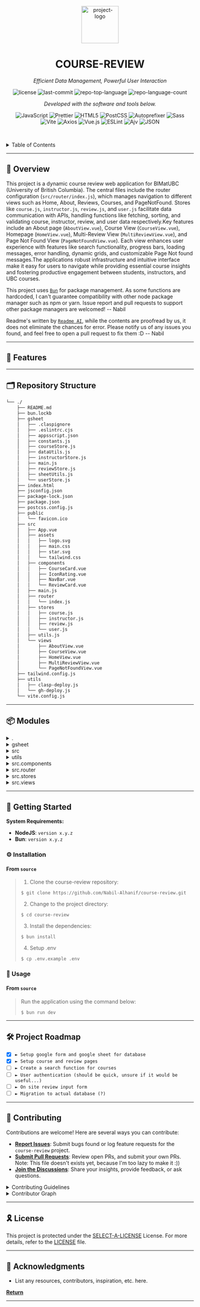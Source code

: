 <p align="center">
  <img src="https://img.icons8.com/?size=512&id=55494&format=png" width="100" alt="project-logo">
</p>
<p align="center">
    <h1 align="center">COURSE-REVIEW</h1>
</p>
<p align="center">
    <em>Efficient Data Management, Powerful User Interaction</em>
</p>
<p align="center">
	<img src="https://img.shields.io/github/license/Nabil-Alhanif/course-review?style=default&logo=opensourceinitiative&logoColor=white&color=0080ff" alt="license">
	<img src="https://img.shields.io/github/last-commit/Nabil-Alhanif/course-review?style=default&logo=git&logoColor=white&color=0080ff" alt="last-commit">
	<img src="https://img.shields.io/github/languages/top/Nabil-Alhanif/course-review?style=default&color=0080ff" alt="repo-top-language">
	<img src="https://img.shields.io/github/languages/count/Nabil-Alhanif/course-review?style=default&color=0080ff" alt="repo-language-count">
<p>
<p align="center">
    <em>Developed with the software and tools below.</em>
</p>
<p align="center">
	<img src="https://img.shields.io/badge/JavaScript-F7DF1E.svg?style=default&logo=JavaScript&logoColor=black" alt="JavaScript">
	<img src="https://img.shields.io/badge/Prettier-F7B93E.svg?style=default&logo=Prettier&logoColor=black" alt="Prettier">
	<img src="https://img.shields.io/badge/HTML5-E34F26.svg?style=default&logo=HTML5&logoColor=white" alt="HTML5">
	<img src="https://img.shields.io/badge/PostCSS-DD3A0A.svg?style=default&logo=PostCSS&logoColor=white" alt="PostCSS">
	<img src="https://img.shields.io/badge/Autoprefixer-DD3735.svg?style=default&logo=Autoprefixer&logoColor=white" alt="Autoprefixer">
	<img src="https://img.shields.io/badge/Sass-CC6699.svg?style=default&logo=Sass&logoColor=white" alt="Sass">
	<br>
	<img src="https://img.shields.io/badge/Vite-646CFF.svg?style=default&logo=Vite&logoColor=white" alt="Vite">
	<img src="https://img.shields.io/badge/Axios-5A29E4.svg?style=default&logo=Axios&logoColor=white" alt="Axios">
	<img src="https://img.shields.io/badge/Vue.js-4FC08D.svg?style=default&logo=vuedotjs&logoColor=white" alt="Vue.js">
	<img src="https://img.shields.io/badge/ESLint-4B32C3.svg?style=default&logo=ESLint&logoColor=white" alt="ESLint">
	<img src="https://img.shields.io/badge/Ajv-23C8D2.svg?style=default&logo=Ajv&logoColor=white" alt="Ajv">
	<img src="https://img.shields.io/badge/JSON-000000.svg?style=default&logo=JSON&logoColor=white" alt="JSON">
</p>

<br><!-- TABLE OF CONTENTS -->

<details>
  <summary>Table of Contents</summary><br>

- [📍 Overview](#-overview)
- [🧩 Features](#-features)
- [🗂️ Repository Structure](#️-repository-structure)
- [📦 Modules](#-modules)
- [🚀 Getting Started](#-getting-started)
  - [⚙️ Installation](#️-installation)
  - [🤖 Usage](#-usage)
  - [🧪 Tests](#-tests)
- [🛠 Project Roadmap](#-project-roadmap)
- [🤝 Contributing](#-contributing)
- [🎗 License](#-license)
- [🔗 Acknowledgments](#-acknowledgments)
</details>
<hr>

## 📍 Overview

This project is a dynamic course review web application for BIMatUBC (University of British Columbia). The central files include the router configuration (`src/router/index.js`), which manages navigation to different views such as Home, About, Reviews, Courses, and PageNotFound. Stores like `course.js`, `instructor.js`, `review.js`, and `user.js` facilitate data communication with APIs, handling functions like fetching, sorting, and validating course, instructor, review, and user data respectively.Key features include an About page (`AboutView.vue`), Course View (`CourseView.vue`), Homepage (`HomeView.vue`), Multi-Review View (`MultiReviewView.vue`), and Page Not Found View (`PageNotFoundView.vue`). Each view enhances user experience with features like search functionality, progress bars, loading messages, error handling, dynamic grids, and customizable Page Not found messages.The applications robust infrastructure and intuitive interface make it easy for users to navigate while providing essential course insights and fostering productive engagement between students, instructors, and UBC courses.

This project uses [`Bun`](https://bun.sh) for package management. As some functions are hardcoded, I can't guarantee compatibility with other node package manager such as npm or yarn. Issue report and pull requests to support other package managers are welcomed! -- Nabil

Readme's written by [`Readme AI`](https://github.com/eli64s/readme-ai), while the contents are proofread by us, it does not eliminate the chances for error. Please notify us of any issues you found, and feel free to open a pull request to fix them :D -- Nabil

---

## 🧩 Features

---

## 🗂️ Repository Structure

```sh
└── ./
    ├── README.md
    ├── bun.lockb
    ├── gsheet
    │   ├── .claspignore
    │   ├── .eslintrc.cjs
    │   ├── appsscript.json
    │   ├── constants.js
    │   ├── courseStore.js
    │   ├── dataUtils.js
    │   ├── instructorStore.js
    │   ├── main.js
    │   ├── reviewStore.js
    │   ├── sheetUtils.js
    │   └── userStore.js
    ├── index.html
    ├── jsconfig.json
    ├── package-lock.json
    ├── package.json
    ├── postcss.config.js
    ├── public
    │   └── favicon.ico
    ├── src
    │   ├── App.vue
    │   ├── assets
    │   │   ├── logo.svg
    │   │   ├── main.css
    │   │   ├── star.svg
    │   │   └── tailwind.css
    │   ├── components
    │   │   ├── CourseCard.vue
    │   │   ├── IconRating.vue
    │   │   ├── NavBar.vue
    │   │   └── ReviewCard.vue
    │   ├── main.js
    │   ├── router
    │   │   └── index.js
    │   ├── stores
    │   │   ├── course.js
    │   │   ├── instructor.js
    │   │   ├── review.js
    │   │   └── user.js
    │   ├── utils.js
    │   └── views
    │       ├── AboutView.vue
    │       ├── CourseView.vue
    │       ├── HomeView.vue
    │       ├── MultiReviewView.vue
    │       └── PageNotFoundView.vue
    ├── tailwind.config.js
    ├── utils
    │   ├── clasp-deploy.js
    │   └── gh-deploy.js
    └── vite.config.js
```

---

## 📦 Modules

<details closed><summary>.</summary>

| File                                     | Summary                                                                                                                                                                                                                                                                                                                                                                                                               |
| ---------------------------------------- | --------------------------------------------------------------------------------------------------------------------------------------------------------------------------------------------------------------------------------------------------------------------------------------------------------------------------------------------------------------------------------------------------------------------- |
| [index.html](https://github.com/Nabil-Alhanif/course-review/blob/master/index.html)                 | Index.html establishes the foundation for the Course Review application by setting up the HTML structure, including title and links to fonts, icons, and JavaScript. The primary content container, #app, is reserved for rendering app components upon loading."                                                                                                                                                     |
| [jsconfig.json](https://github.com/Nabil-Alhanif/course-review/blob/master/jsconfig.json)           | Navigation Simplifier\*\*In this project, the `jsconfig.json` file serves to map component paths, streamlining navigation within the `./src` directory of the Vue.js application. This mapping simplifies importing components in a more intuitive manner, making code organization and usage seamless.                                                                                                               |
| [package-lock.json](https://github.com/Nabil-Alhanif/course-review/blob/master/package-lock.json)   | Updates were made to Vue (3.2.0) and other related libraries. Additional modules like wcwidth (1.0.1), webidl-conversions (3.0.1), whatwg-url (5.0.0), which (2.0.2), word-wrap (1.2.5), wrap-ansi (6.2.0) were added, and their respective dependencies are managed too. The code now uses newer Node versions (>= 8).                                                                                               |
| [package.json](https://github.com/Nabil-Alhanif/course-review/blob/master/package.json)             | The package.json file sets up scripts for this open-source project called course-review. It integrates development (dev), building (build), deployment, linting, and formatting tools using Vite, ESLint, Prettier, TailwindCSS, and more. It also includes Google Apps Script dependencies via Clasp and manages dependencies with Bun. In essence, it provides a foundation for building and deploying the project. |
| [postcss.config.js](https://github.com/Nabil-Alhanif/course-review/blob/master/postcss.config.js)   | Configures tailwindcss and autoprefixer in the projects PostCSS setup, enhancing styling efficiency and ensuring cross-browser compatibility for streamlined design development.                                                                                                                                                                                                                                      |
| [tailwind.config.js](https://github.com/Nabil-Alhanif/course-review/blob/master/tailwind.config.js) | This config file tailwind.config.js defines the TailwindCSS setup for the project, including which files (HTML, Vue components, scripts) it applies its styles to. It helps style the entire application consistently, ensuring a unified visual aesthetic across the web application.                                                                                                                                |
| [vite.config.js](https://github.com/Nabil-Alhanif/course-review/blob/master/vite.config.js)         | In the presented Vite configuration file, a developer optimizes project structure for the open-source course-review application. By setting an appropriate base and alias, they streamline URL resolution across components, simplifying navigation and enhancing overall development efficiency within the codebase.                                                                                                 |

</details>

<details closed><summary>gsheet</summary>

| File                                            | Summary                                                                                                                                                                                                                                                                                                                                                                                                                                 |
| ----------------------------------------------- | --------------------------------------------------------------------------------------------------------------------------------------------------------------------------------------------------------------------------------------------------------------------------------------------------------------------------------------------------------------------------------------------------------------------------------------- |
| [.claspignore](https://github.com/Nabil-Alhanif/course-review/blob/master/gsheet/.claspignore)             | Basically a .gitignore file but for clasp instead                                                                                                                                                                                  |
| [.eslintrc.cjs](https://github.com/Nabil-Alhanif/course-review/blob/master/gsheet/.eslintrc.cjs)           | This configuration file sets up ESLint rules for Google AppScript within the specified repository. It includes recommended standards, skipping formatting, and integrates @vue/eslint-config-prettier, along with custom plugins tailored to GoogleAppsScript and JavaScript styleguides. It defines a series of globals, sets parser options, and enforces tab-based indentation for enhanced code consistency throughout the project. |
| [appsscript.json](gsheet/appsscript.json)       | The appsscript.json file sets up the Google Apps Script environment within the project. It defines crucial configurations like the runtime version and exception logging methods. Access is granted to everyone anonymously, enabling open interaction with the deployed web application.                                                                                                                                               |
| [constants.js](https://github.com/Nabil-Alhanif/course-review/blob/master/gsheet/constants.js)             | SHEET_NAMES`. These names, USERS, COURSES, INSTRUCTOR, and REVIEWS, act as labels to efficiently navigate the repositorys sheet-based application. By defining these, the system streamlines the handling of various types of data stored in Google Sheets.                                                                                                                                                                             |
| [courseStore.js](https://github.com/Nabil-Alhanif/course-review/blob/master/gsheet/courseStore.js)         | This JavaScript file, located in the `gsheet/courseStore.js` within the project, manages the structure of courses within Google Sheets. It appends new courses and fetches existing ones based on unique identifiers or codes, ensuring course data remains organized for efficient access and manipulation within the overall application architecture.                                                                                |
| [dataUtils.js](https://github.com/Nabil-Alhanif/course-review/blob/master/gsheet/dataUtils.js)             | This utility module, `dataUtils.js`, in the projects Google Sheet section, generates unique identifiers using the UUID pattern, verifies empty objects, and escapes special characters for JSON serialization. These functionalities contribute to data management within the open-source projects data-handling layer.                                                                                                                 |
| [instructorStore.js](https://github.com/Nabil-Alhanif/course-review/blob/master/gsheet/instructorStore.js) | This code file, located in the gsheet/instructorStore.js, manages instructors data within Google Sheets. It appends new instructors to an existing Instructors sheet, checks for instructor existence, and fetches specific instructors by their unique ID. By leveraging these functionalities, it seamlessly interfaces with a larger architecture that utilizes Google Apps Script within the context of a larger web application.   |
| [main.js](https://github.com/Nabil-Alhanif/course-review/blob/master/gsheet/main.js)                       | This script serves as the backbone for processing Google Sheet requests within our apps architecture. It handles various GET requests like retrieving data from sheets related to users, courses, instructors, and reviews based on specified parameters. Furthermore, it processes form submissions by inserting new rows into appropriate sheets for Users, Courses, Instructors, and Reviews.                                        |
| [reviewStore.js](https://github.com/Nabil-Alhanif/course-review/blob/master/gsheet/reviewStore.js)         | This script acts as a data manager for student course reviews in Google Sheets, facilitating appending new review data to the Reviews sheet and retrieving reviews based on specific IDs (review_id, user_id, course_id, instructor_id). It ensures the unique addition of each review by checking for duplicates before insertion.                                                                                                     |
| [sheetUtils.js](https://github.com/Nabil-Alhanif/course-review/blob/master/gsheet/sheetUtils.js)           | Extracts structured data from specific Google Sheet sheets as JSON objects, seamlessly integrating Google Apps Script functionality into the repositorys architecture for data management within the project.                                                                                                                                                                                                                           |
| [userStore.js](https://github.com/Nabil-Alhanif/course-review/blob/master/gsheet/userStore.js)             | In this `userStore.js` script, users are managed in a Google Sheet named Users. New user data is appended to the sheet based on provided details, ensuring no duplicates are added. Existing users can also be retrieved by their unique id for further processing. The code uses Google Apps Script, providing an easy way to handle user data management within this project's architecture.                                          |

</details>

<details closed><summary>src</summary>

| File                     | Summary                                                                                                                                                                                                                                                                                                                          |
| ------------------------ | -------------------------------------------------------------------------------------------------------------------------------------------------------------------------------------------------------------------------------------------------------------------------------------------------------------------------------- |
| [App.vue](https://github.com/Nabil-Alhanif/course-review/blob/master/src/App.vue)   | This Vue apps main component initializes the application by structuring content with NavBar and RouterView, ensuring seamless user navigation through defined views in the multi-page interface.                                                                                                                                 |
| [main.js](https://github.com/Nabil-Alhanif/course-review/blob/master/src/main.js)   | Integrates global styles, establishes Pinia state management, and configures routing via the createApp function from vue. The application then mounts the root component (App.vue) into an element with id app in the main index.html file of this open-source project that manages user interaction within a learning platform. |
| [utils.js](https://github.com/Nabil-Alhanif/course-review/blob/master/src/utils.js) | In this versatile application, the utility function `isObjectEmpty` serves as a validation mechanism within the JavaScript ecosystem, ensuring objects are properly constructed and void of key-value pairs in the centralized `src/utils.js`. This streamlines data processing throughout the architecture.                     |

</details>

<details closed><summary>utils</summary>

| File                                     | Summary                                                                                                                                                                                                                                                                                                                   |
| ---------------------------------------- | ------------------------------------------------------------------------------------------------------------------------------------------------------------------------------------------------------------------------------------------------------------------------------------------------------------------------- |
| [clasp-deploy.js](https://github.com/Nabil-Alhanif/course-review/blob/master/utils/clasp-deploy.js) | Manages deployment to Google Apps Script. Utilizes execSync for command execution and dotenv, fs, path, and child_process packages. Generates the `.clasp.json` configuration, pulls, pushes, or deploys code based on user input. Essential for synchronizing project updates within the Google Apps Script environment. |
| [gh-deploy.js](https://github.com/Nabil-Alhanif/course-review/blob/master/utils/gh-deploy.js)       | Building the project2. Initializing a new Git repository within the build output directory3. Adding files to the repository, committing changes, and pushing them to the gh-pages branch on GitHub.                                                                                                                       |

</details>

<details closed><summary>src.components</summary>

| File                                            | Summary                                                                                                                                                                                                                                                                                                                                                                                                                                                                                                                                               |
| ----------------------------------------------- | ----------------------------------------------------------------------------------------------------------------------------------------------------------------------------------------------------------------------------------------------------------------------------------------------------------------------------------------------------------------------------------------------------------------------------------------------------------------------------------------------------------------------------------------------------- |
| [CourseCard.vue](https://github.com/Nabil-Alhanif/course-review/blob/master/src/components/CourseCard.vue) | Displays interactive CourseCard components for the SPA (Single Page Application) in this Vue project, utilizing router navigation and prop-passing for dynamic rendering based on course data structure within `stores/course.js`. The styled Card features formatted code names and title with hover effect for improved user engagement.                                                                                                                                                                                                            |
| [IconRating.vue](https://github.com/Nabil-Alhanif/course-review/blob/master/src/components/IconRating.vue) | `Rating`, `maxRating`, and `svgPath`. Using Vue, it generates an HTML structure representing filled stars with unique gradients. Styling is applied using SCSS with dynamic colors defined in the component, ensuring visual coherence across the app.                                                                                                                                                                                                                                                                                                 |
| [NavBar.vue](https://github.com/Nabil-Alhanif/course-review/blob/master/src/components/NavBar.vue)         | NavBar.vue streamlines navigation in this Vue-based application. By using the RouterLink from vue-router, it creates links for Home, About, and Reviews sections within the layout, ensuring seamless user experience across different app views.                                                                                                                                                                                                                                                                                                     |
| [ReviewCard.vue](https://github.com/Nabil-Alhanif/course-review/blob/master/src/components/ReviewCard.vue) | Engage with [Instructor Name], rated 4.6 stars. Find this course Difficulty: [Difficulty Level] and Workload: [Workload Level]. Highly recommended for learning purposes. Dive into the details about this course, tips to excel, and reviewer info provided below.About the course: Discover key insights, descriptions, and takeaways from the curriculum.Tips to excel: Gain strategic advice to optimize your learning journey.Reviewer Info: Learn about [Instructor Name]s faculty position, academic standing, and timestamps of their review. |

</details>

<details closed><summary>src.router</summary>

| File                            | Summary                                                                                                                                                                                                                                                                                |
| ------------------------------- | -------------------------------------------------------------------------------------------------------------------------------------------------------------------------------------------------------------------------------------------------------------------------------------- |
| [index.js](https://github.com/Nabil-Alhanif/course-review/blob/master/src/router/index.js) | This file serves as a router configuration in Vue.js for our project, managing URL paths to specific views (Home, About, Reviews, Courses, and PageNotFound). It ensures smooth navigation through our web application, enabling user access to different functionalities efficiently. |

</details>

<details closed><summary>src.stores</summary>

| File                                      | Summary                                                                                                                                                                                                                                                                                                                                                                                                                                                                                                                                                 |
| ----------------------------------------- | ------------------------------------------------------------------------------------------------------------------------------------------------------------------------------------------------------------------------------------------------------------------------------------------------------------------------------------------------------------------------------------------------------------------------------------------------------------------------------------------------------------------------------------------------------- |
| [course.js](https://github.com/Nabil-Alhanif/course-review/blob/master/src/stores/course.js)         | In this file, `course.js` within the Vue.js project structure, an API is utilized to fetch course data from a server. The function `fetchCourses()`, amongst others, validates and stores the returned data in the applications state, ensuring a correct representation of course listings. The functions also handle errors, such as incorrect response formats or connection issues, and gracefully handle these instances. Overall, this file manages course data communication with an external API to enhance the user experience on our Vue app. |
| [instructor.js](https://github.com/Nabil-Alhanif/course-review/blob/master/src/stores/instructor.js) | Fetching all instructors or retrieving a specific instructor by ID. The interaction with this store allows for efficient rendering of instructor-related content in the applications user interface.                                                                                                                                                                                                                                                                                                                                                    |
| [review.js](https://github.com/Nabil-Alhanif/course-review/blob/master/src/stores/review.js)         | This code fetches and validates reviews data from an API, storing it in Vuex state. Using sortReviewsByDate and validateMultiReview functions, the response is formatted and sorted according to timestamp for presentation purposes. FetchReviews and fetchReviewsById methods retrieve and return review lists, handling errors gracefully by updating the loading or error states. The API calls are asynchronous, enabling the user interface to respond appropriately while waiting for data.                                                      |
| [user.js](https://github.com/Nabil-Alhanif/course-review/blob/master/src/stores/user.js)             | Manages user data interactions by communicating with an API and validating responses for format integrity using AJV, ensuring only correctly formatted user data is processed within the applications state. The `src/stores/user.js` file streamlines access to individual users and all users, fetching and validating data from a Google Apps Script macro.                                                                                                                                                                                          |

</details>

<details closed><summary>src.views</summary>

| File                                                   | Summary                                                                                                                                                                                                                                                                                                                                                                                                                                                  |
| ------------------------------------------------------ | -------------------------------------------------------------------------------------------------------------------------------------------------------------------------------------------------------------------------------------------------------------------------------------------------------------------------------------------------------------------------------------------------------------------------------------------------------- |
| [AboutView.vue](https://github.com/Nabil-Alhanif/course-review/blob/master/src/views/AboutView.vue)               | In the given repository, this AboutView.vue file defines the structure for an informative page about the application within the SPA (Single Page Application) architecture. By rendering the about div containing an This is an about page header, it enriches the user experience by providing context on the platform, contributing to its overall usability and engagement.                                                                           |
| [CourseView.vue](https://github.com/Nabil-Alhanif/course-review/blob/master/src/views/CourseView.vue)             | A progress bar illustrating the courses average difficulty level based on student feedback (using icon). 2. An IconRating component for displaying workload average. 3. A submit review button for new student feedback submission. 4. Placeholder content for different load states and error handling, including Waiting for course to be loaded..., "Loading reviews..., Error loading reviews, and a space for showing previously submitted reviews. |
| [HomeView.vue](https://github.com/Nabil-Alhanif/course-review/blob/master/src/views/HomeView.vue)                 | This Vue.js file (`src/views/HomeView.vue`) renders the homepage of a course review application at UBC. It initializes and interacts with a store (`useCourseStore`) to fetch and display courses retrieved from the backend. The homepage includes a search form, loading message, error messages, and a dynamic grid of course cards. The CSS in this file styles the course card grid layout.                                                         |
| [MultiReviewView.vue](https://github.com/Nabil-Alhanif/course-review/blob/master/src/views/MultiReviewView.vue)   | In this Vue component, the MultiReviewView fetches multiple student reviews for various courses from the projects Pinia store. Upon loading, it dynamically displays each review containing course title, instructor name, description, tips, and status indicators to show whether data is loading or an error occurred.                                                                                                                                |
| [PageNotFoundView.vue](https://github.com/Nabil-Alhanif/course-review/blob/master/src/views/PageNotFoundView.vue) | Displays customizable Page Not found error message when an unreachable route is accessed, promoting seamless user navigation by prompting users to return to the homepage within the given SPA (Single Page Application).                                                                                                                                                                                                                                |

</details>

---

## 🚀 Getting Started

**System Requirements:**

- **NodeJS**: `version x.y.z`
- **Bun**: `version x.y.z`

### ⚙️ Installation

<h4>From <code>source</code></h4>

> 1. Clone the course-review repository:
>
> ```console
> $ git clone https://github.com/Nabil-Alhanif/course-review.git
> ```
>
> 2. Change to the project directory:
>
> ```console
> $ cd course-review
> ```
>
> 3. Install the dependencies:
>
> ```console
> $ bun install
> ```
>
> 4. Setup .env
>
> ```console
> $ cp .env.example .env
> ```

### 🤖 Usage

<h4>From <code>source</code></h4>

> Run the application using the command below:
>
> ```console
> $ bun run dev
> ```

<!--
### 🧪 Tests

> Run the test suite using the command below:
>
> ```console
> $ bun test
> ```
-->

---

## 🛠 Project Roadmap

- [x] `► Setup google form and google sheet for database`
- [x] `► Setup course and review pages`
- [ ] `► Create a search function for courses`
- [ ] `► User authentication (should be quick, unsure if it would be useful...)`
- [ ] `► On site review input form`
- [ ] `► Migration to actual database (?)`

---

## 🤝 Contributing

Contributions are welcome! Here are several ways you can contribute:

- **[Report Issues](https://github.com/Nabil-Alhanif/course-review/issues)**: Submit bugs found or log feature requests for the `course-review` project.
- **[Submit Pull Requests](https://github.com/Nabil-Alhanif/course-review/blob/main/CONTRIBUTING.md)**: Review open PRs, and submit your own PRs. Note: This file doesn't exists yet, because I'm too lazy to make it :))
- **[Join the Discussions](https://github.com/Nabil-Alhanif/course-review/discussions)**: Share your insights, provide feedback, or ask questions.

<details closed>
<summary>Contributing Guidelines</summary>

1. **Fork the Repository**: Start by forking the project repository to your local account.
2. **Clone Locally**: Clone the forked repository to your local machine using a git client.
   ```sh
   git clone ../.
   ```
3. **Create a New Branch**: Always work on a new branch, giving it a descriptive name.
   ```sh
   git checkout -b new-feature-x
   ```
4. **Make Your Changes**: Develop and test your changes locally.
5. **Commit Your Changes**: Commit with a clear message describing your updates.
   ```sh
   git commit -m 'Implemented new feature x.'
   ```
6. **Push to local**: Push the changes to your forked repository.
   ```sh
   git push origin new-feature-x
   ```
7. **Submit a Pull Request**: Create a PR against the original project repository. Clearly describe the changes and their motivations.
8. **Review**: Once your PR is reviewed and approved, it will be merged into the main branch. Congratulations on your contribution!
</details>

<details closed>
<summary>Contributor Graph</summary>
<br>
<p align="center">
   <a href="https://github.com/Nabil-Alhanif/course-review/graphs/contributors">
      <img src="https://contrib.rocks/image?repo=Nabil-Alhanif/course-review">
   </a>
</p>
</details>

---

## 🎗 License

This project is protected under the [SELECT-A-LICENSE](https://choosealicense.com/licenses) License. For more details, refer to the [LICENSE](https://choosealicense.com/licenses/) file.

---

## 🔗 Acknowledgments

- List any resources, contributors, inspiration, etc. here.

[**Return**](#-overview)

---
